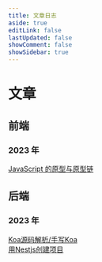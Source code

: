 ```yaml
---
title: 文章日志
aside: true
editLink: false
lastUpdated: false
showComment: false
showSidebar: true
---
```


# 文章

## 前端

### 2023 年

 <a-timeline mode="left" labelPosition="relative">
      <a-timeline-item label="2022年02月09日">
          <div :style="{ marginBottom: '5px' }">
          <a href="./frontend/2022/02/09/JavaScript的原型与原型链">JavaScript 的原型与原型链</a>
          </div>
      </a-timeline-item>

</a-timeline>

## 后端

### 2023 年

 <a-timeline mode="left" labelPosition="relative">
      <a-timeline-item label="2023年02月21日">
          <div :style="{ marginBottom: '5px' }">
          <a href="./frontend/2022/02/09/koa源码分析">Koa源码解析/手写Koa</a>
          </div>
      </a-timeline-item>
            <a-timeline-item label="2023年07月17日">
          <div :style="{ marginBottom: '5px' }">
          <a href="./frontend/2022/07/17/用Nestjs创建项目">用Nestjs创建项目</a>
          </div>
      </a-timeline-item>
      </a-timeline>
